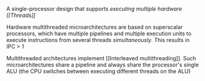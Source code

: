 A single-processor design that supports *executing multiple hardware [[Threads]]*

Hardware multithreaded microarchitectures are based on superscalar processors, which have multiple pipelines and multiple execution units to execute instructions from several threads *simultaneously*. This results in IPC > 1

Multithreaded architectures implement [[Interleaved multithreading]]. Such microarchitectures share a pipeline and always share the processor's single ALU (the CPU switches between executing different threads on the ALU)



